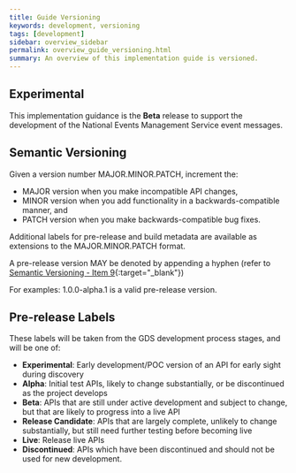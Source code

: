 ```yaml
---
title: Guide Versioning
keywords: development, versioning
tags: [development]
sidebar: overview_sidebar
permalink: overview_guide_versioning.html
summary: An overview of this implementation guide is versioned.
---
```


## Experimental ##

This implementation guidance is the **Beta** release to support the development of the National Events Management Service event messages. 

## Semantic Versioning ##

Given a version number MAJOR.MINOR.PATCH, increment the:

- MAJOR version when you make incompatible API changes,
- MINOR version when you add functionality in a backwards-compatible manner, and
- PATCH version when you make backwards-compatible bug fixes.

Additional labels for pre-release and build metadata are available as extensions to the MAJOR.MINOR.PATCH format.

A pre-release version MAY be denoted by appending a hyphen (refer to [Semantic Versioning - Item 9](http://semver.org/#spec-item-9){:target="_blank"})

For examples: 1.0.0-alpha.1 is a valid pre-release version.

## Pre-release Labels ##

These labels will be taken from the GDS development process stages, and will be one of:

 - **Experimental**: Early development/POC version of an API for early sight during discovery
 - **Alpha**: Initial test APIs, likely to change substantially, or be discontinued as the project develops
 - **Beta**: APIs that are still under active development and subject to change, but that are likely to progress into a live API
 - **Release Candidate**: APIs that are largely complete, unlikely to change substantially, but still need further testing before becoming live
 - **Live**: Release live APIs
 - **Discontinued**: APIs which have been discontinued and should not be used for new development.


